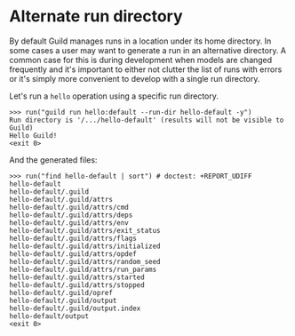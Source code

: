 # Alternate run directory

By default Guild manages runs in a location under its home
directory. In some cases a user may want to generate a run in an
alternative directory. A common case for this is during development
when models are changed frequently and it's important to either not
clutter the list of runs with errors or it's simply more convenient to
develop with a single run directory.

Let's run a `hello` operation using a specific run directory.

    >>> run("guild run hello:default --run-dir hello-default -y")
    Run directory is '/.../hello-default' (results will not be visible to Guild)
    Hello Guild!
    <exit 0>

And the generated files:

    >>> run("find hello-default | sort") # doctest: +REPORT_UDIFF
    hello-default
    hello-default/.guild
    hello-default/.guild/attrs
    hello-default/.guild/attrs/cmd
    hello-default/.guild/attrs/deps
    hello-default/.guild/attrs/env
    hello-default/.guild/attrs/exit_status
    hello-default/.guild/attrs/flags
    hello-default/.guild/attrs/initialized
    hello-default/.guild/attrs/opdef
    hello-default/.guild/attrs/random_seed
    hello-default/.guild/attrs/run_params
    hello-default/.guild/attrs/started
    hello-default/.guild/attrs/stopped
    hello-default/.guild/opref
    hello-default/.guild/output
    hello-default/.guild/output.index
    hello-default/output
    <exit 0>
